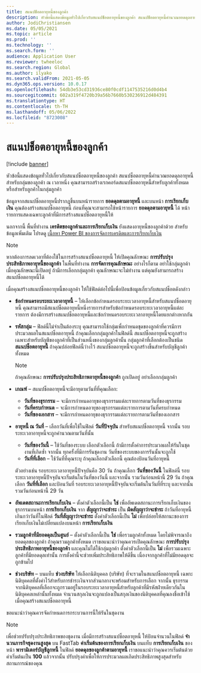 ```yaml
---
title: สแนปช็อตอายุหนี้ของลูกค้า
description: หัวข้อนี้แสดงข้อมูลทั่วไปเกี่ยวกับสแนปช็อตอายุหนี้ของลูกค้า สแนปช็อตอายุหนี้คำนวณยอดดุลอายุหนี้สำหรับกลุ่มของลูกค้า ณ เวลาหนึ่ง
author: JodiChristiansen
ms.date: 05/05/2021
ms.topic: article
ms.prod: ''
ms.technology: ''
ms.search.form: ''
audience: Application User
ms.reviewer: twheeloc
ms.search.region: Global
ms.author: ilyako
ms.search.validFrom: 2021-05-05
ms.dyn365.ops.version: 10.0.17
ms.openlocfilehash: 54db3e53cd31936ce80f0cdf1147535216d0d4b4
ms.sourcegitcommit: 602a319f4720b39a56b7660b530236912d484391
ms.translationtype: HT
ms.contentlocale: th-TH
ms.lasthandoff: 05/06/2022
ms.locfileid: "8723008"
---
```

# <a name="customer-aging-snapshots"></a>สแนปช็อตอายุหนี้ของลูกค้า

[!include [banner](../includes/banner.md)]

หัวข้อนี้แสดงข้อมูลทั่วไปเกี่ยวกับสแนปช็อตอายุหนี้ของลูกค้า สแนปช็อตอายุหนี้คำนวณยอดดุลอายุหนี้สำหรับกลุ่มของลูกค้า ณ เวลาหนึ่ง คุณสามารถสร้างเรกคอร์ดสแนปช็อตอายุหนี้สำหรับลูกค้าทั้งหมด หรือสำหรับลูกค้าในกลุ่มลูกค้า

ข้อมูลจากสแนปช็อตอายุหนี้ปรากฏขึ้นบนหน้ารายการ **ยอดดุลตามอายุหนี้** และบนหน้า **การเรียกเก็บเงิน** คุณต้องสร้างสแนปช็อตอายุหนี้ ก่อนที่คุณจะสามารถใช้หน้ารายการ **ยอดดุลตามอายุหนี้** ได้ หน้ารายการแสดงเฉพาะลูกค้าที่มีการสร้างสแนปช็อตอายุหนี้ให้

นอกจากนี้ พื้นที่ทำงาน **เครดิตของลูกค้าและการเรียกเก็บเงิน** ยังแสดงอายุหนี้ของลูกค้าด้วย สำหรับข้อมูลเพิ่มเติม โปรดดู [เนื้อหา Power BI ของการจัดการเครดิตและการเรียกเก็บเงิน](credit-collections-power-bi.md)

> [!NOTE]
> หากต้องการลดเวลาที่ต้องใช้ในการสร้างสแนปช็อตอายุหนี้ ให้เปิดคุณลักษณะ **การปรับปรุงประสิทธิภาพอายุหนี้ของลูกค้า** ในพื้นที่ทำงาน **การจัดการคุณลักษณะ** อย่างไรก็ตาม อย่าใช้กลุ่มลูกค้า เมื่อคุณลักษณะนี้เปิดอยู่ ถ้ามีการเลือกกลุ่มลูกค้า คุณลักษณะจะไม่ทำงาน แต่คุณยังสามารถสร้างสแนปช็อตอายุหนี้ได้

เมื่อคุณสร้างสแนปช็อตอายุหนี้ของลูกค้า ให้ใช้ฟิลด์ต่อไปนี้เพื่อป้อนข้อมูลเกี่ยวกับสแนปช็อตดังกล่าว

- **ข้อกำหนดรอบระยะเวลาอายุหนี้** – ให้เลือกข้อกำหนดรอบระยะเวลาอายุหนี้สำหรับสแนปช็อตอายุหนี้ คุณสามารถมีสแนปช็อตอายุหนี้หนึ่งรายการสำหรับข้อกำหนดรอบระยะเวลาอายุหนี้แต่ละรายการ ต้องมีการสร้างสแนปช็อตอายุหนี้และข้อกำหนดรอบระยะเวลาอายุหนี้โดยแยกต่างหากกัน
- **รหัสกลุ่ม** – ฟิลด์นี้ไม่จำเป็นต้องระบุ คุณสามารถใช้กลุ่มเพื่อกําหนดชุดของลูกค้าที่ควรมีการประมวลผลในสแนปช็อตอายุหนี้ ถ้าคุณเลือกกลุ่มลูกค้าในฟิลด์นี้ สแนปช็อตอายุหนี้จะถูกสร้างเฉพาะสำหรับบัญชีของลูกค้าที่เป็นส่วนหนึ่งของกลุ่มลูกค้านั้น กลุ่มลูกค้าที่เลือกต้องเป็นชนิด **สแนปช็อตอายุหนี้** ถ้าคุณปล่อยฟิลด์นี้ว่างไว้ สแนปช็อตอายุหนี้จะถูกสร้างขึ้นสำหรับบัญชีลูกค้าทั้งหมด

    > [!NOTE]
    > ถ้าคุณลักษณะ **การปรับปรุงประสิทธิภาพอายุหนี้ของลูกค้า** ถูกเปิดอยู่ อย่าเลือกกลุ่มลูกค้า

- **เกณฑ์** – สแนปช็อตอายุหนี้จะมีอายุตามวันที่ที่คุณเลือก:

    - **วันที่ของธุรกรรม** – จะมีการกำหนดอายุของธุรกรรมแต่ละรายการตามวันที่ของธุรกรรม
    - **วันที่ครบกำหนด** – จะมีการกำหนดอายุของธุรกรรมแต่ละรายการตามวันที่ครบกำหนด
    - **วันที่ของเอกสาร** – จะมีการกำหนดอายุของธุรกรรมแต่ละรายการตามวันที่ของเอกสาร

- **อายุหนี้ ณ วันที่** – เลือกวันที่เพื่อใช้ในฟิลด์ **วันที่ปัจจุบัน** สำหรับสแนปช็อตอายุหนี้ จากนั้น รอบระยะเวลาอายุหนี้จะถูกคำนวณตามวันที่นั้น 

    - **วันที่ของวันนี้** – ใช้วันที่ของระบบ เลือกตัวเลือกนี้ ถ้ามีการตั้งค่าการประมวลผลให้รันในชุดงานที่เกิดซ้ำ จากนั้น ทุกครั้งที่มีการรันชุดงาน วันที่ของระบบของการรันนั้นจะถูกใช้
    - **วันที่ที่เลือก** – ใช้วันที่ที่คุณระบุ ถ้าคุณเลือกตัวเลือกนี้ คุณต้องป้อนวันที่อายุหนี้

    ตัวอย่างเช่น รอบระยะเวลาอายุหนี้ปัจจุบันคือ 30 วัน ถ้าคุณเลือก **วันที่ของวันนี้** ในฟิลด์นี้ รอบระยะเวลาอายุหนี้ปัจจุบันจะเริ่มต้นในวันที่ของวันนี้ และจากนั้น รวมวันก่อนหน้านี้ 29 วัน ถ้าคุณเลือก **วันที่ที่เลือก** และป้อนวันที่ รอบระยะเวลาอายุหนี้ปัจจุบันจะเริ่มต้นในวันที่ที่ระบุ และจากนั้น รวมวันก่อนหน้านี้ 29 วัน

- **อัพเดตสถานะการเรียกเก็บเงิน** – ตั้งค่าตัวเลือกนี้เป็น **ใช่** เพื่ออัพเดตสถานะการเรียกเก็บเงินของธุรกรรมบนหน้า **การเรียกเก็บเงิน** จาก **สัญญาว่าจะชำระ** เป็น **ผิดสัญญาว่าจะชำระ** ถ้าวันที่อายุหนี้เกินกว่าวันที่ในฟิลด์ **วันที่สัญญาว่าจะชำระ** ตั้งค่าตัวเลือกนี้เป็น **ไม่** เพื่อปล่อยให้สถานะของการเรียกเก็บเงินไม่เปลี่ยนแปลงบนหน้า **การเรียกเก็บเงิน**
- **รวมลูกค้าที่มียอดดุลเป็นศูนย์** – ตั้งค่าตัวเลือกนี้เป็น **ใช่** เพื่อรวมลูกค้าทั้งหมด โดยไม่พิจารณาถึงยอดดุลของลูกค้า ถ้าคุณรวมลูกค้าทั้งหมด เราขอแนะนำว่าคุณควรเปิดคุณลักษณะ **การปรับปรุงประสิทธิภาพอายุหนี้ของลูกค้า** และคุณไม่ได้ใช้กลุ่มลูกค้า ตั้งค่าตัวเลือกนี้เป็น **ไม่** เพื่อรวมเฉพาะลูกค้าที่มียอดดุลเท่านั้น การตั้งค่านี้จะช่วยเพิ่มประสิทธิภาพให้ดีขึ้น เนื่องจากลูกค้าที่ไม่มียอดดุลจะถูกข้ามไป
- **ช่วงบริษัท** – บนแท็บ **ช่วงบริษัท** ให้เลือกนิติบุคคล (บริษัท) ที่จะรวมในสแนปช็อตอายุหนี้ เฉพาะนิติบุคคลที่ตั้งค่าไว้สำหรับการชำระเงินจากส่วนกลางจะพร้อมสำหรับการเลือก จากนั้น ธุรกรรมจากนิติบุคคลที่เลือกจะถูกรวมอยู่ในรอบระยะเวลาอายุหนี้สำหรับลูกค้าที่มีรหัสฝ่ายเดียวกันในนิติบุคคลเหล่านั้นทั้งหมด จำนวนสกุลเงินจะถูกแปลงเป็นสกุลเงินของนิติบุคคลที่คุณลงชื่อเข้าใช้ เมื่อคุณสร้างสแนปช็อตอายุหนี้

ขอแนะนำว่าคุณควรจัดกำหนดการกระบวนการนี้ให้รันในชุดงาน

> [!NOTE]
> เพื่อช่วยปรับปรุงประสิทธิภาพของชุดงาน เมื่อมีการสร้างสแนปช็อตอายุหนี้ ให้ป้อนจํานวนในฟิลด์ **จํานวนภารกิจชุดงานสูงสุด** บน FastTab **ค่าเริ่มต้นของการเรียกเก็บเงิน** บนแท็บ **การเรียกเก็บเงิน** ของหน้า **พารามิเตอร์บัญชีลูกหนี้** ในฟิลด์ **ยอดดุลของลูกค้าตามอายุหนี้** เราขอแนะนำว่าคุณควรเริ่มต้นด้วยค่าเริ่มต้นเป็น **100** แล้วจากนั้น ปรับปรุงค่าเพื่อให้การประมวลผลเกิดประสิทธิภาพสูงสุดสำหรับสถานการณ์ของคุณ

